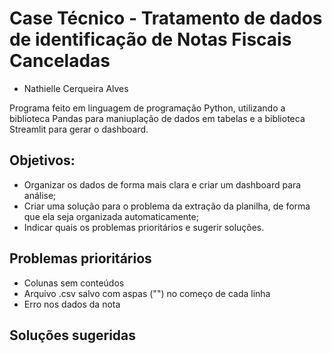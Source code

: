 # Case Técnico - Tratamento de dados de identificação de Notas Fiscais Canceladas
 - Nathielle Cerqueira Alves

Programa feito em linguagem de programação Python, utilizando a biblioteca Pandas para maniuplação de dados em tabelas e a biblioteca Streamlit para gerar o dashboard.

## Objetivos:
- Organizar os dados de forma mais clara e criar um dashboard para análise;
- Criar uma solução para o problema da extração da planilha, de forma que ela seja organizada automaticamente;
- Indicar quais os problemas prioritários e sugerir soluções.

## Problemas prioritários
- Colunas sem conteúdos
- Arquivo .csv salvo com aspas ("") no começo de cada linha
- Erro nos dados da nota

## Soluções sugeridas
